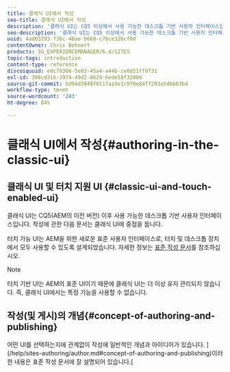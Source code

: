 ```yaml
---
title: 클래식 UI에서 작성
seo-title: 클래식 UI에서 작성
description: '클래식 UI는 CQ5 이상에서 사용 가능한 데스크톱 기반 사용자 인터페이스입니다. 작성에 관한 다음 문서는 클래식 UI에 중점을 둡니다. 터치 기반 UI는 터치 및 데스크톱 장치에서 모두 사용할 수 있도록 설계된 AEM을 위한 새로운 표준 사용자 인터페이스입니다. 자세한 정보는 표준 작성 문서를 참조하십시오. '
seo-description: '클래식 UI는 CQ5 이상에서 사용 가능한 데스크톱 기반 사용자 인터페이스입니다. 작성에 관한 다음 문서는 클래식 UI에 중점을 둡니다. 터치 기반 UI는 터치 및 데스크톱 장치에서 모두 사용할 수 있도록 설계된 AEM을 위한 새로운 표준 사용자 인터페이스입니다. 자세한 정보는 표준 작성 문서를 참조하십시오. '
uuid: 4ad03293-f36c-40ae-b668-c78ce326cf0d
contentOwner: Chris Bohnert
products: SG_EXPERIENCEMANAGER/6.4/SITES
topic-tags: introduction
content-type: reference
discoiquuid: edc78306-5e83-45a4-a44b-ce0d21ff0f31
exl-id: 308cd31b-3974-49d2-8629-6ede58f3200d
source-git-commit: bd94d3949f0117aa3e1c9f0e84f7293a5d6b03b4
workflow-type: tm+mt
source-wordcount: '243'
ht-degree: 84%

---
```


# 클래식 UI에서 작성{#authoring-in-the-classic-ui}

## 클래식 UI 및 터치 지원 UI {#classic-ui-and-touch-enabled-ui}

클래식 UI는 CQ5(AEM의 이전 버전) 이후 사용 가능한 데스크톱 기반 사용자 인터페이스입니다. 작성에 관한 다음 문서는 클래식 UI에 중점을 둡니다.

터치 가능 UI는 AEM을 위한 새로운 표준 사용자 인터페이스로, 터치 및 데스크톱 장치에서 모두 사용할 수 있도록 설계되었습니다. 자세한 정보는 [표준 작성 문서](/help/sites-authoring/author.md)를 참조하십시오.

>[!NOTE]
>
>터치 기반 UI는 AEM의 표준 UI이기 때문에 클래식 UI는 더 이상 유지 관리되지 않습니다. 즉, 클래식 UI에서는 특정 기능을 사용할 수 없습니다.

## 작성(및 게시)의 개념{#concept-of-authoring-and-publishing}

어떤 UI를 선택하는지에 관계없이 작성에 일반적인 개념과 아이디어가 있습니다. ](/help/sites-authoring/author.md#concept-of-authoring-and-publishing)이러한 내용은 표준 작성 문서에 잘 설명되어 있습니다.[

